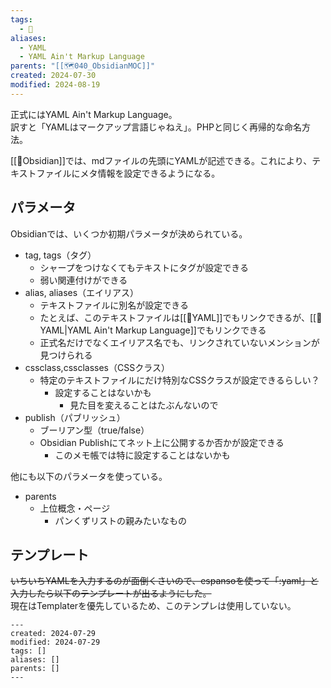 ```yaml
---
tags:
  - 📝
aliases:
  - YAML
  - YAML Ain't Markup Language
parents: "[[🗺️040_ObsidianMOC]]"
created: 2024-07-30
modified: 2024-08-19
---
```


正式にはYAML Ain't Markup Language。  
訳すと「YAMLはマークアップ言語じゃねえ」。PHPと同じく再帰的な命名方法。

[[🧰Obsidian]]では、mdファイルの先頭にYAMLが記述できる。これにより、テキストファイルにメタ情報を設定できるようになる。

## パラメータ
Obsidianでは、いくつか初期パラメータが決められている。
- tag, tags（タグ） 
	- シャープをつけなくてもテキストにタグが設定できる
	- 弱い関連付けができる
- alias, aliases（エイリアス）
	- テキストファイルに別名が設定できる
	- たとえば、このテキストファイルは[[📝YAML]]でもリンクできるが、[[📝YAML|YAML Ain't Markup Language]]でもリンクできる
	- 正式名だけでなくエイリアス名でも、リンクされていないメンションが見つけられる
- cssclass,cssclasses（CSSクラス）
	- 特定のテキストファイルにだけ特別なCSSクラスが設定できるらしい？
		- 設定することはないかも
			- 見た目を変えることはたぶんないので
- publish（パブリッシュ）
	- ブーリアン型（true/false）
	- Obsidian Publishにてネット上に公開するか否かが設定できる
		- このメモ帳では特に設定することはないかも

他にも以下のパラメータを使っている。
- parents
	- 上位概念・ページ
		- パンくずリストの親みたいなもの


## テンプレート
~~いちいちYAMLを入力するのが面倒くさいので、espansoを使って「:yaml」と入力したら以下のテンプレートが出るようにした。~~  
現在はTemplaterを優先しているため、このテンプレは使用していない。
```
---
created: 2024-07-29
modified: 2024-07-29
tags: []
aliases: []
parents: []
---
```
